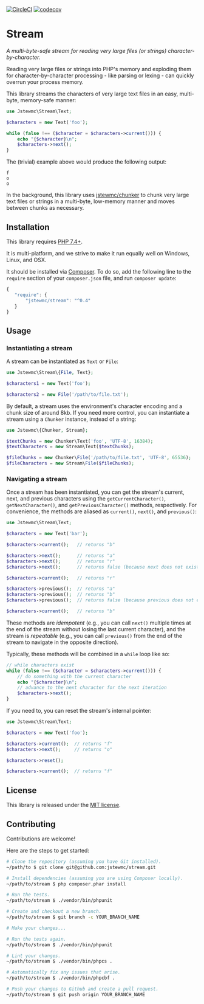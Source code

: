 [![CircleCI](https://circleci.com/gh/jstewmc/stream.svg?style=svg)](https://circleci.com/gh/jstewmc/stream) [![codecov](https://codecov.io/gh/jstewmc/stream/branch/master/graph/badge.svg?token=GxhdQr71JU)](https://codecov.io/gh/jstewmc/stream)

# Stream

_A multi-byte-safe stream for reading very large files (or strings) character-by-character._

Reading very large files or strings into PHP's memory and exploding them for character-by-character processing - like parsing or lexing - can quickly overrun your process memory.

This library streams the characters of very large text files in an easy, multi-byte, memory-safe manner:

```php
use Jstewmc\Stream\Text;

$characters = new Text('foo');

while (false !== ($character = $characters->current())) {
	echo "{$character}\n";
	$characters->next();
}
```

The (trivial) example above would produce the following output:

```
f
o
o
```

In the background, this library uses [jstewmc/chunker](https://github.com/jstewmc/chunker) to chunk very large text files or strings in a multi-byte, low-memory manner and moves between chunks as necessary.

## Installation

This library requires [PHP 7.4+](https://secure.php.net).

It is multi-platform, and we strive to make it run equally well on Windows, Linux, and OSX.

It should be installed via [Composer](https://getcomposer.org). To do so, add the following line to the `require` section of your `composer.json` file, and run `composer update`:

```javascript
{
   "require": {
       "jstewmc/stream": "^0.4"
   }
}
```

## Usage

### Instantiating a stream

A stream can be instantiated as `Text` or `File`:

```php
use Jstewmc\Stream\{File, Text};

$characters1 = new Text('foo');

$characters2 = new File('/path/to/file.txt');
```

By default, a stream uses the environment's character encoding and a chunk size of around 8kb. If you need more control, you can instantiate a stream using a `Chunker` instance, instead of a string:

```php
use Jstewmc\{Chunker, Stream};

$textChunks = new Chunker\Text('foo', 'UTF-8', 16384);
$textCharacters = new Stream\Text($textChunks);

$fileChunks = new Chunker\File('/path/to/file.txt', 'UTF-8', 65536);
$fileCharacters = new Stream\File($fileChunks);
```

### Navigating a stream

Once a stream has been instantiated, you can get the stream's current, next, and previous characters using the `getCurrentCharacter()`, `getNextCharacter()`, and `getPreviousCharacter()` methods, respectively. For convenience, the methods are aliased as `current()`, `next()`, and `previous()`:

```php
use Jstewmc\Stream\Text;

$characters = new Text('bar');

$characters->current();   // returns "b"

$characters->next();      // returns "a"
$characters->next();      // returns "r"
$characters->next();      // returns false (because next does not exist)

$characters->current();   // returns "r"

$characters->previous();  // returns "a"
$characters->previous();  // returns "b"
$characters->previous();  // returns false (because previous does not exist)

$characters->current();   // returns "b"
```

These methods are _idempotent_ (e.g., you can call `next()` multiple times at the end of the stream without losing the last current character), and the stream is _repeatable_ (e.g., you can call `previous()` from the end of the stream to navigate in the opposite direction).

Typically, these methods will be combined in a `while` loop like so:

```php
// while characters exist
while (false !== ($character = $characters->current())) {
	// do something with the current character
	echo "{$character}\n";
	// advance to the next character for the next iteration
	$characters->next();
}
```

If you need to, you can reset the stream's internal pointer:

```php
use Jstewmc\Stream\Text;

$characters = new Text('foo');

$characters->current();  // returns "f"
$characters->next();     // returns "o"

$characters->reset();

$characters->current();  // returns "f"
```

## License

This library is released under the [MIT license](LICENSE).

## Contributing

Contributions are welcome!

Here are the steps to get started:

```bash
# Clone the repository (assuming you have Git installed).
~/path/to $ git clone git@github.com:jstewmc/stream.git

# Install dependencies (assuming you are using Composer locally).
~/path/to/stream $ php composer.phar install

# Run the tests.
~/path/to/stream $ ./vendor/bin/phpunit

# Create and checkout a new branch.
~/path/to/stream $ git branch -c YOUR_BRANCH_NAME

# Make your changes...

# Run the tests again.
~/path/to/stream $ ./vendor/bin/phpunit

# Lint your changes.
~/path/to/stream $ ./vendor/bin/phpcs .

# Automatically fix any issues that arise.
~/path/to/stream $ ./vendor/bin/phpcbf .

# Push your changes to Github and create a pull request.
~/path/to/stream $ git push origin YOUR_BRANCH_NAME
```
